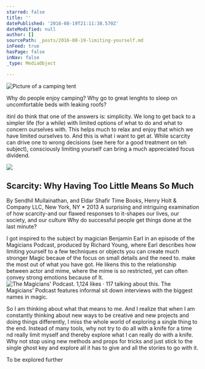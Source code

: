 ```yaml
---
starred: false
title: ''
datePublished: '2016-08-19T21:11:38.570Z'
dateModified: null
author: []
sourcePath: _posts/2016-08-19-limiting-yourself.md
inFeed: true
hasPage: false
inNav: false
_type: MediaObject

---
```

![Picture of a camping tent](https://the-grid-user-content.s3-us-west-2.amazonaws.com/4f5a7e30-b20a-4567-8894-8ad1a8563224.jpg)

Why do people enjoy camping? Why go to great lenghts to sleep on uncomfortable beds with leaking roofs?

itinI do think that one of the answers is: simplicity. We long to get back to a simpler life (for a while) with limited options of what to do and what to concern ourselves with. This helps much to relax and enjoy that which we have limited ourselves to. And this is what i want to get at. While scarcity can drive one to wrong decisions (see here for a good treatment on teh subject), consciously limiting yourself can bring a much appreciated focus dividend.

<article style=""><img src="http://static.scholar.harvard.edu/files/styles/os_files_xxlarge/public/sendhil/files/website_photo.jpg?m=1400513220&amp;itok=1JB1OjgI" /><h1>Scarcity: Why Having Too Little Means So Much</h1><p>By Sendhil Mullainathan, and Eldar Shafir Time Books, Henry Holt &amp; Company LLC, New York, NY * 2013 A surprising and intriguing examination of how scarcity-and our flawed responses to it-shapes our lives, our society, and our culture Why do successful people get things done at the last minute?</p></article>

I got inspired to the subject by magician Benjamin Earl in an episode of the Magicians Podcast, produced by Richard Young, where Earl describes how limiting yourself to a few techniques or objects you can create much stronger Magic becaue of the focus on small details and the need to. make the most out of what you have got. He likens this to the relationship between actor and mime, where the mime is so restricted, yet can often convey strong emotions because of It.
![The Magicians' Podcast. 1,124 likes · 117 talking about this. The Magicians' Podcast features informal sit down interviews with the biggest names in magic.](https://scontent.xx.fbcdn.net/t31.0-8/s720x720/13920524_900491156722371_7284829165813232398_o.jpg)

So I am thinking about what that means to me. And I realize that when I am constantly thinking about new ways to be creative and new projects and doing things differently, I miss the whole world of exploring a single thing to the end. Instead of many tools, why not try to do all with a knife for a time nd really limit myself and thereby explore what I can really do with a knife. Why not stop using new methods and props for tricks and just stick to the single ghost key and explore all it has to give and all the stories to go with it. 

To be explored further